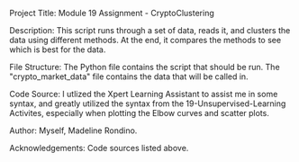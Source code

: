 Project Title: Module 19 Assignment - CryptoClustering

Description: This script runs through a set of data, reads it, and clusters the data using different methods. At the end, it compares the methods to see which is best for the data.

File Structure: The Python file contains the script that should be run. The "crypto_market_data" file contains the data that will be called in.

Code Source: I utlized the Xpert Learning Assistant to assist me in some syntax, and greatly utilized the syntax from the 19-Unsupervised-Learning Activites, especially when plotting the Elbow curves and scatter plots.

Author: Myself, Madeline Rondino.

Acknowledgements: Code sources listed above.
